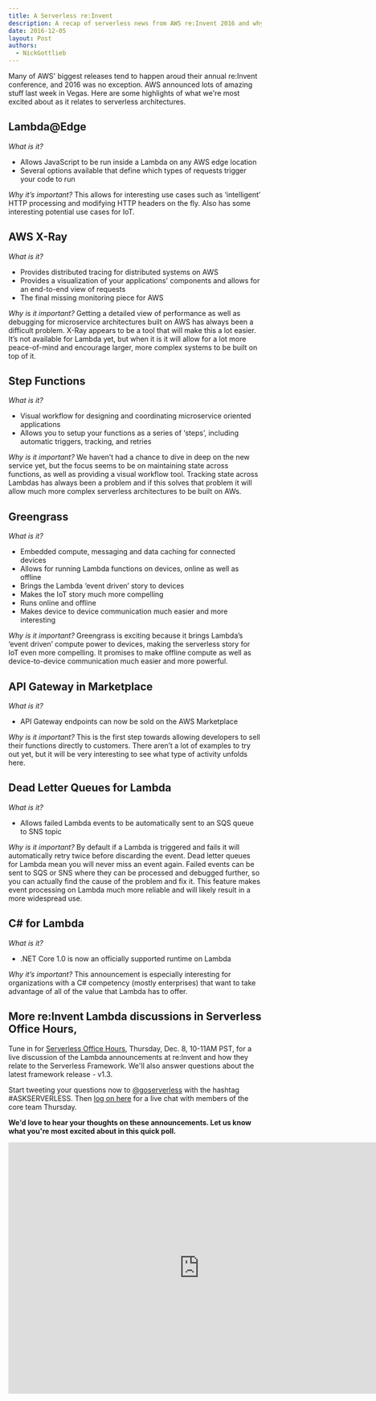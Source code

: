 ```yaml
---
title: A Serverless re:Invent
description: A recap of serverless news from AWS re:Invent 2016 and why it matters.
date: 2016-12-05
layout: Post
authors:
  - NickGottlieb
---
```


Many of AWS' biggest releases tend to happen aroud their annual re:Invent conference, and 2016 was no exception. AWS announced lots of amazing stuff last week in Vegas. Here are some highlights of what we're most excited about as it relates to serverless architectures.

## Lambda@Edge
*What is it?*
- Allows JavaScript to be run inside a Lambda on any AWS edge location
- Several options available that define which types of requests trigger your code to run

*Why it’s important?*
This allows for interesting use cases such as ‘intelligent’ HTTP processing and modifying HTTP headers on the fly. Also has some interesting potential use cases for IoT. 

## AWS X-Ray
*What is it?*
- Provides distributed tracing for distributed systems on AWS
- Provides a visualization of your applications' components and allows for an end-to-end view of requests 
- The final missing monitoring piece for AWS

*Why is it important?*
Getting a detailed view of performance as well as debugging for microservice architectures built on AWS has always been a difficult problem. X-Ray appears to be a tool that will make this a lot easier. It’s not available for Lambda yet, but when it is it will allow for a lot more peace-of-mind and encourage larger, more complex systems to be built on top of it. 

## Step Functions
*What is it?*
- Visual workflow for designing and coordinating microservice oriented applications 
- Allows you to setup your functions as a series of ‘steps’, including automatic triggers, tracking, and retries

*Why is it important?*
We haven’t had a chance to dive in deep on the new service yet, but the focus seems to be on maintaining state across functions, as well as providing a visual workflow tool. Tracking state across Lambdas has always been a problem and if this solves that problem it will allow much more complex serverless architectures to be built on AWs. 

## Greengrass
*What is it?*
- Embedded compute, messaging and data caching for connected devices
- Allows for running Lambda functions on devices, online as well as offline 
- Brings the Lambda ‘event driven’ story to devices
- Makes the IoT story much more compelling 
- Runs online and offline
- Makes device to device communication much easier and more interesting

*Why is it important?*
Greengrass is exciting because it brings Lambda’s ‘event driven’ compute power to devices, making the serverless story for IoT even more compelling. It promises to make offline compute as well as device-to-device communication much easier and more powerful.

## API Gateway in Marketplace
*What is it?*
- API Gateway endpoints can now be sold on the AWS Marketplace

*Why is it important?*
This is the first step towards allowing developers to sell their functions directly to customers. There aren’t a lot of examples to try out yet, but it will be very interesting to see what type of activity unfolds here. 

## Dead Letter Queues for Lambda
*What is it?*
 - Allows failed Lambda events to be automatically sent to an SQS queue to SNS topic

*Why is it important?*
By default if a Lambda is triggered and fails it will automatically retry twice before discarding the event. Dead letter queues for Lambda mean you will never miss an event again. Failed events can be sent to SQS or SNS where they can be processed and debugged further, so you can actually find the cause of the problem and fix it. This feature makes event processing on Lambda much more reliable and will likely result in a more widespread use. 

## C# for Lambda
*What is it?*
- .NET Core 1.0 is now an officially supported runtime on Lambda

*Why it’s important?*
This announcement is especially interesting for organizations with a C# competency (mostly enterprises) that want to take advantage of all of the value that Lambda has to offer.

## More re:Invent Lambda discussions in Serverless Office Hours,  
Tune in for [Serverless Office Hours](https://www.youtube.com/watch?v=IoW_IcvRTGM), Thursday, Dec. 8, 10-11AM PST, for a live discussion of the Lambda announcements at re:Invent and how they relate to the Serverless Framework. We'll also answer questions about the latest framework release - v1.3.

Start tweeting your questions now to [@goserverless](https://twitter.com/goserverless) with the hashtag #ASKSERVERLESS. Then [log on here](https://www.youtube.com/watch?v=IoW_IcvRTGM) for a live chat with members of the core team Thursday.

**We'd love to hear your thoughts on these announcements. Let us know what you're most excited about in this quick poll.**

<iframe src="https://docs.google.com/forms/d/e/1FAIpQLSc9-7zPxecAFMNLghatahtTPVpIH19Aypv6tPWxH9sxuyjcug/viewform?embedded=true" width="760" height="500" frameborder="0" marginheight="0" marginwidth="0"></iframe>

